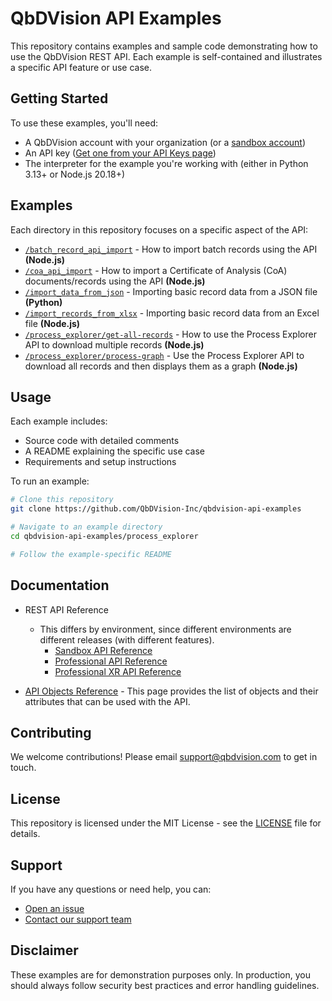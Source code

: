 # QbDVision API Examples

This repository contains examples and sample code demonstrating how to use the
QbDVision REST API. Each example is self-contained and illustrates a specific
API feature or use case.

## Getting Started

To use these examples, you'll need:

- A QbDVision account with your organization (or
  a [sandbox account](https://sandbox.qbdvision.com/))
- An API
  key ([Get one from your API Keys page](https://sandbox.qbdvision.com/users/list.html?showAPIKeys=true))
- The interpreter for the example you're working with (either in Python 3.13+ or
  Node.js 20.18+)

## Examples

Each directory in this repository focuses on a specific aspect of the API:

- [`/batch_record_api_import`](/src/examples/batch_record_api_import) - How to
  import batch records using the API **(Node.js)**
- [`/coa_api_import`](/src/examples/coa_api_import) - How to import a
  Certificate of Analysis (CoA) documents/records using the API **(Node.js)**
- [`/import_data_from_json`](/src/examples/import_data_from_json) - Importing
  basic record data from a JSON file **(Python)**
- [`/import_records_from_xlsx`](/src/examples/import_records_from_xlsx) - Importing
  basic record data from an Excel file **(Node.js)**
- [`/process_explorer/get-all-records`](/src/examples/process_explorer/get-all-records) - How to use the Process
  Explorer API to download multiple records **(Node.js)**
- [`/process_explorer/process-graph`](/src/examples/process_explorer/process-graph) - Use the Process
  Explorer API to download all records and then displays them as a graph **(Node.js)**

## Usage

Each example includes:

- Source code with detailed comments
- A README explaining the specific use case
- Requirements and setup instructions

To run an example:

```bash
# Clone this repository
git clone https://github.com/QbDVision-Inc/qbdvision-api-examples

# Navigate to an example directory
cd qbdvision-api-examples/process_explorer 

# Follow the example-specific README
```

## Documentation

* REST API Reference
  * This differs by environment, since different environments are different releases (with different features).
    * [Sandbox API Reference](https://sandbox.qbdvision.com/restAPI/index.html)
    * [Professional API Reference](https://login.qbdvision.com/restAPI/index.html)
    * [Professional XR API Reference](https://validated.qbdvision.com/restAPI/index.html)
  
* [API Objects Reference](https://cherrycircle.atlassian.net/wiki/spaces/QK/pages/2412478489/QbDVision+API+Objects) - 
This page provides the list of objects and their attributes that can be used with the API.

## Contributing

We welcome contributions! Please email support@qbdvision.com to get in touch.

## License

This repository is licensed under the MIT License - see the [LICENSE](/LICENSE)
file for details.

## Support

If you have any questions or need help, you can:
* [Open an issue](http://support.qbdvision.com/)
* [Contact our support team](mailto:support@qbdvision.com)

## Disclaimer

These examples are for demonstration purposes only. In production, you should
always follow security best practices and error handling guidelines.
